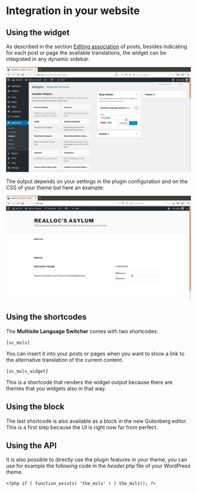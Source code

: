 # Integration in your website

## Using the widget

As described in the section [Editing association](/user-docs/editing-association-contents.html) of posts, besides indicating for each post or page the available translations, the widget can be integrated in any dynamic sidebar.

![Widgets admin](/widgets-admin.png)

The output depends on your settings in the plugin configuration and on the CSS of your theme but here an example:

![Widget output](/widget-output.png)

## Using the shortcodes

The **Multisite Language Switcher** comes with two shortcodes:

    [sc_msls]

You can insert it into your posts or pages when you want to show a link to the alternative translation of the current content.

    [sc_msls_widget]

This is a shortcode that renders the widget output because there are themes that you widgets also in that way. 

## Using the block

The last shortcode is also available as a block in the new Gutenberg editor. This is a first step because the UI is right now far from perfect.


## Using the API 

It is also possible to directly use the plugin features in your theme, you can use for example the following code in the *header.php* file of your WordPress theme.

    <?php if ( function_exists( 'the_msls' ) ) the_msls(); ?>